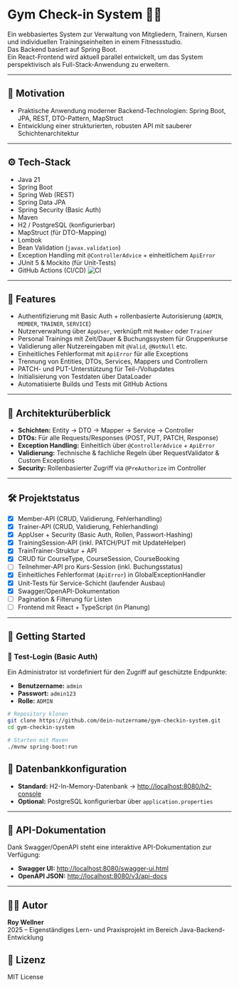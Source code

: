 # Gym Check-in System 🏋️‍♂️

Ein webbasiertes System zur Verwaltung von Mitgliedern, Trainern, Kursen und individuellen Trainingseinheiten in einem Fitnessstudio.  
Das Backend basiert auf Spring Boot.  
Ein React-Frontend wird aktuell parallel entwickelt, um das System perspektivisch als Full-Stack-Anwendung zu erweitern.

---

## 📌 Motivation

- Praktische Anwendung moderner Backend-Technologien: Spring Boot, JPA, REST, DTO-Pattern, MapStruct
- Entwicklung einer strukturierten, robusten API mit sauberer Schichtenarchitektur

---

## ⚙️ Tech-Stack

- Java 21
- Spring Boot
- Spring Web (REST)
- Spring Data JPA
- Spring Security (Basic Auth)
- Maven
- H2 / PostgreSQL (konfigurierbar)
- MapStruct (für DTO-Mapping)
- Lombok
- Bean Validation (`javax.validation`)
- Exception Handling mit `@ControllerAdvice` + einheitlichem `ApiError`
- JUnit 5 & Mockito (für Unit-Tests)
- GitHub Actions (CI/CD) ![CI](https://github.com/korruptengu/gym-checkin-system/actions/workflows/ci.yml/badge.svg)

---

## 📁 Features

- Authentifizierung mit Basic Auth + rollenbasierte Autorisierung (`ADMIN`, `MEMBER`, `TRAINER`, `SERVICE`)
- Nutzerverwaltung über `AppUser`, verknüpft mit `Member` oder `Trainer`
- Personal Trainings mit Zeit/Dauer & Buchungssystem für Gruppenkurse
- Validierung aller Nutzereingaben mit `@Valid`, `@NotNull` etc.
- Einheitliches Fehlerformat mit `ApiError` für alle Exceptions
- Trennung von Entities, DTOs, Services, Mappers und Controllern
- PATCH- und PUT-Unterstützung für Teil-/Vollupdates
- Initialisierung von Testdaten über DataLoader
- Automatisierte Builds und Tests mit GitHub Actions

---

## 🧱 Architekturüberblick

- **Schichten:** Entity → DTO → Mapper → Service → Controller
- **DTOs:** Für alle Requests/Responses (POST, PUT, PATCH, Response)
- **Exception Handling:** Einheitlich über `@ControllerAdvice` + `ApiError`
- **Validierung:** Technische & fachliche Regeln über RequestValidator & Custom Exceptions
- **Security:** Rollenbasierter Zugriff via `@PreAuthorize` im Controller

---

## 🛠 Projektstatus

- [x] Member-API (CRUD, Validierung, Fehlerhandling)
- [x] Trainer-API (CRUD, Validierung, Fehlerhandling)
- [x] AppUser + Security (Basic Auth, Rollen, Passwort-Hashing)
- [x] TrainingSession-API (inkl. PATCH/PUT mit UpdateHelper)
- [x] TrainTrainer-Struktur + API
- [x] CRUD für CourseType, CourseSession, CourseBooking
- [ ] Teilnehmer-API pro Kurs-Session (inkl. Buchungsstatus)
- [x] Einheitliches Fehlerformat (`ApiError`) in GlobalExceptionHandler
- [x] Unit-Tests für Service-Schicht (laufender Ausbau)
- [x] Swagger/OpenAPI-Dokumentation
- [ ] Pagination & Filterung für Listen
- [ ] Frontend mit React + TypeScript (in Planung)

---

## 🚀 Getting Started
### 🔐 Test-Login (Basic Auth)

Ein Administrator ist vordefiniert für den Zugriff auf geschützte Endpunkte:

- **Benutzername:** `admin`
- **Passwort:** `admin123`
- **Rolle:** `ADMIN`
```bash
# Repository klonen
git clone https://github.com/dein-nutzername/gym-checkin-system.git
cd gym-checkin-system

# Starten mit Maven
./mvnw spring-boot:run
```

## 🧪 Datenbankkonfiguration

- **Standard:** H2-In-Memory-Datenbank  → [http://localhost:8080/h2-console](http://localhost:8080/h2-console)
- **Optional:** PostgreSQL konfigurierbar über `application.properties`

---

## 📖 API-Dokumentation

Dank Swagger/OpenAPI steht eine interaktive API-Dokumentation zur Verfügung:

- **Swagger UI:** [http://localhost:8080/swagger-ui.html](http://localhost:8080/swagger-ui.html)
- **OpenAPI JSON:** [http://localhost:8080/v3/api-docs](http://localhost:8080/v3/api-docs)

---

## 👨‍💻 Autor

**Roy Wellner**  
2025 – Eigenständiges Lern- und Praxisprojekt im Bereich Java-Backend-Entwicklung

## 📄 Lizenz
MIT License
